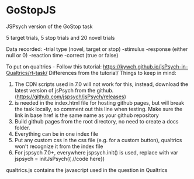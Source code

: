 # GoStopJS

JSPsych version of the GoStop task

5 target trials, 5 stop trials and 20 novel trials

Data recorded: 
	-trial type (novel, target or stop)
	-stimulus
	-response (either null or 0)
	-reaction time
	-correct (true or false)

To put on qualtrics - 
Follow this tutorial:
https://kywch.github.io/jsPsych-in-Qualtrics/rt-task/
Differences from the tutorial/ Things to keep in mind:
1. The CDN scripts used in 7.0 will not work for this, instead, download the latest version of jsPsych from the github. (https://github.com/jspsych/jsPsych/releases)
2. <base href="/GoStopJS/"> is needed in the index.html file for hosting github pages, but will break the task locally, so comment out this line when testing. Make sure the link in base href is the same name as your github repository
3. Build github pages from the root directory, no need to create a docs folder.
4. Everything can be in one index file
5. Put any custom css in the css file (e.g. for a custom button), qualtrics won't recognize it from the index file
6. For jspsych 7.0+, everywhere jspsych.init() is used, replace with var jspsych = initJsPsych({ //code here})

qualtrics.js contains the javascript used in the question in Qualtrics
